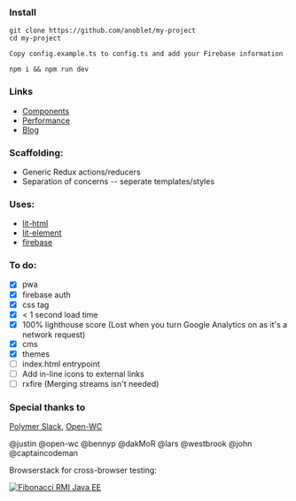 ### Install

<card-component>

```
git clone https://github.com/anoblet/my-project
cd my-project

Copy config.example.ts to config.ts and add your Firebase information

npm i && npm run dev
```

</card-component>

### Links

<card-component>

- [Components](/components)
- [Performance](/performance)
- [Blog](/blog)

</card-component>

### Scaffolding:

- Generic Redux actions/reducers
- Separation of concerns -- seperate templates/styles

### Uses:

- <a href="https://lit-html.polymer-project.org/" target="_blank">lit-html</a>
- <a href="https://lit-element.polymer-project.org/" target="_blank">lit-element</a>
- <a href="https://firebase.google.com/" target="_blank">firebase</a>

### To do:

- [x] pwa
- [x] firebase auth
- [x] css tag
- [x] < 1 second load time
- [x] 100% lighthouse score (Lost when you turn Google Analytics on as it's a network request)
- [x] cms
- [x] themes
- [ ] index.html entrypoint
- [ ] Add in-line icons to external links
- [ ] rxfire (Merging streams isn't needed)

### Special thanks to

<a href="https://polymer.slack.com/messages/general/" target="_blank">Polymer Slack</a>, <a href="https://open-wc.org/" target="_blank">Open-WC</a>

@justin @open-wc @bennyp @dakMoR @lars @westbrook @john @captaincodeman

Browserstack for cross-browser testing:

[![Fibonacci RMI Java EE](https://raw.githubusercontent.com/anoblet/my-project/master/src/assets/Browserstack-logo@2x.png)](https://browserstack.com/)
